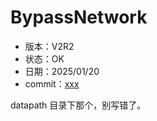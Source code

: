# BypassNetwork

- 版本：V2R2
- 状态：OK
- 日期：2025/01/20
- commit：[xxx](https://github.com/OpenXiangShan/XiangShan/tree/xxx)

datapath 目录下那个，别写错了。
